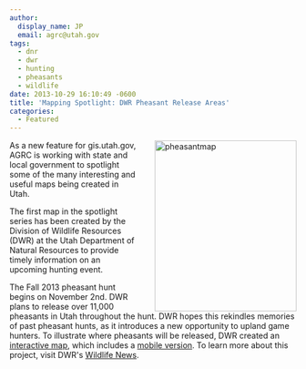 ```yaml
---
author:
  display_name: JP
  email: agrc@utah.gov
tags:
  - dnr
  - dwr
  - hunting
  - pheasants
  - wildlife
date: 2013-10-29 16:10:49 -0600
title: 'Mapping Spotlight: DWR Pheasant Release Areas'
categories:
  - Featured
---
```

<p><a href="{% link images/pheasantmap-249x300.jpg %}"><img src="{% link images/pheasantmap-249x300.jpg %}" style="margin-left:30px" align="right"  title="pheasantmap" width="249" height="300"/></a> As a new feature for gis.utah.gov, AGRC is working with state and local government to spotlight some of the many interesting and useful maps being created in Utah.</p>
<p>The first map in the spotlight series has been created by the Division of Wildlife Resources (DWR) at the Utah Department of Natural Resources to provide timely information on an upcoming hunting event.</p>
<p>The Fall 2013 pheasant hunt begins on November 2nd. DWR plans to release over 11,000 pheasants in Utah throughout the hunt. DWR hopes this rekindles memories of past pheasant hunts, as it introduces a new opportunity to upland game hunters. To illustrate where pheasants will be released, DWR created an <a href="http://j.mp/HjoTB6" target="_blank" rel="noopener">interactive map</a>, which includes a <a href="http://bit.ly/16vOwuk" target="_blank" rel="noopener">mobile version</a>. To learn more about this project, visit DWR's <a href="https://wildlife.utah.gov/wildlife-news/1750-dwr-to-release-13000-pheasants.html" target="_blank" rel="noopener">Wildlife News</a>.</p>
